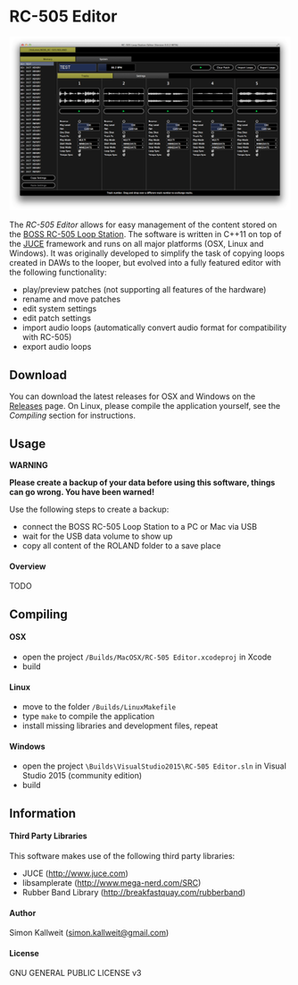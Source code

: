 # RC-505 Editor

![Screenshot](screenshot.png)

The *RC-505 Editor* allows for easy management of the content stored on the [BOSS RC-505 Loop Station](http://www.boss.info/products/rc-505/). The software is written in C++11 on top of the [JUCE](http://www.juce.com) framework and runs on all major platforms (OSX, Linux and Windows). It was originally developed to simplify the task of copying loops created in DAWs to the looper, but evolved into a fully featured editor with the following functionality:

- play/preview patches (not supporting all features of the hardware)
- rename and move patches
- edit system settings
- edit patch settings
- import audio loops (automatically convert audio format for compatibility with RC-505)
- export audio loops

## Download

You can download the latest releases for OSX and Windows on the [Releases](https://github.com/westlicht/rc505-editor/releases/latest) page. On Linux, please compile the application yourself, see the *Compiling* section for instructions.

## Usage

**WARNING**

**Please create a backup of your data before using this software, things can go wrong. You have been warned!**

Use the following steps to create a backup:

- connect the BOSS RC-505 Loop Station to a PC or Mac via USB
- wait for the USB data volume to show up
- copy all content of the ROLAND folder to a save place

#### Overview

TODO

## Compiling

#### OSX

- open the project `/Builds/MacOSX/RC-505 Editor.xcodeproj` in Xcode
- build

#### Linux

- move to the folder `/Builds/LinuxMakefile`
- type `make` to compile the application
- install missing libraries and development files, repeat

#### Windows

- open the project `\Builds\VisualStudio2015\RC-505 Editor.sln` in Visual Studio 2015 (community edition)
- build

## Information

#### Third Party Libraries

This software makes use of the following third party libraries:

- JUCE (http://www.juce.com)
- libsamplerate (http://www.mega-nerd.com/SRC)
- Rubber Band Library (http://breakfastquay.com/rubberband)

#### Author

Simon Kallweit (simon.kallweit@gmail.com)

#### License

GNU GENERAL PUBLIC LICENSE v3